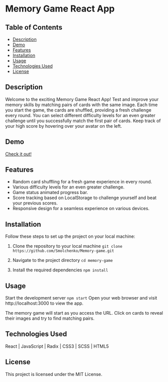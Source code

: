 # Memory Game React App

## Table of Contents

- [Description](#description)
- [Demo](#demo)
- [Features](#features)
- [Installation](#installation)
- [Usage](#usage)
- [Technologies Used](#technologies-used)
- [License](#license)

## Description

<a name="description"></a>

Welcome to the exciting Memory Game React App! Test and improve your memory skills by matching pairs of cards with the same image. Each time you start the game, the cards are shuffled, providing a fresh challenge every round. You can select different difficulty levels for an even greater challenge until you successfully match the first pair of cards. Keep track of your high score by hovering over your avatar on the left.

## Demo

<a name="demo"></a>

[Check it out!](https://memory-game-opal-theta.vercel.app/)

## Features

<a name="features"></a>

- Random card shuffling for a fresh game experience in every round.
- Various difficulty levels for an even greater challenge.
- Game status animated progress bar.
- Score tracking based on LocalStorage to challenge yourself and beat your previous scores.
- Responsive design for a seamless experience on various devices.

## Installation

<a name="installation"></a>
Follow these steps to set up the project on your local machine:

1. Clone the repository to your local machine
   `git clone https://github.com/Smolchenko/Memory-game.git`

2. Navigate to the project directory
   `cd memory-game`

3. Install the required dependencies
   `npm install`

## Usage

<a name="usage"></a>

Start the development server
`npm start`
Open your web browser and visit http://localhost:3000 to view the app.

The memory game will start as you access the URL. Click on cards to reveal their images and try to find matching pairs.

## Technologies Used

<a name="technologies-used"></a>
React | JavaScript | Radix | CSS3 | SCSS | HTML5

## License

<a name="license"></a>
This project is licensed under the MIT License.
